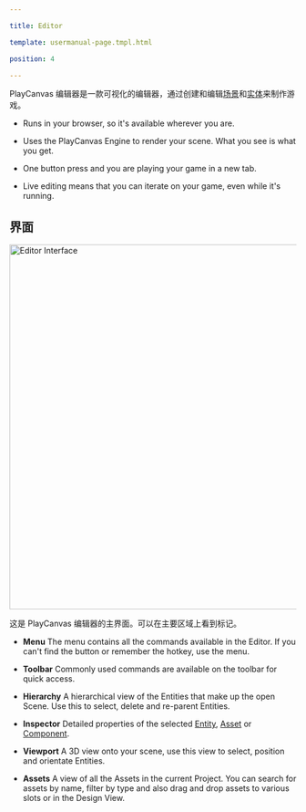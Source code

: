 ---
title: Editor
template: usermanual-page.tmpl.html
position: 4
---

PlayCanvas 编辑器是一款可视化的编辑器，通过创建和编辑[场景][1]和[实体][2]来制作游戏。

* Runs in your browser, so it's available wherever you are.
* Uses the PlayCanvas Engine to render your scene. What you see is what you get.
* One button press and you are playing your game in a new tab.
* Live editing means that you can iterate on your game, even while it's running.

## 界面

<img alt="Editor Interface" width="640" src="/images/user-manual/editor-annotated.jpg" />

这是 PlayCanvas 编辑器的主界面。可以在主要区域上看到标记。

* **Menu** The menu contains all the commands available in the Editor. If you can't find the button or remember the hotkey, use the menu.
* **Toolbar** Commonly used commands are available on the toolbar for quick access.
* **Hierarchy** A hierarchical view of the Entities that make up the open Scene. Use this to select, delete and re-parent Entities.
* **Inspector** Detailed properties of the selected [Entity][2], [Asset][4] or [Component][3].
* **Viewport** A 3D view onto your scene, use this view to select, position and orientate Entities.
* **Assets** A view of all the Assets in the current Project. You can search for assets by name, filter by type and also drag and drop assets to various slots or in the Design View.

[1]: /user-manual/glossary#scene
[2]: /user-manual/glossary#entity
[3]: /user-manual/glossary#component
[4]: /user-manual/glossary#assets

